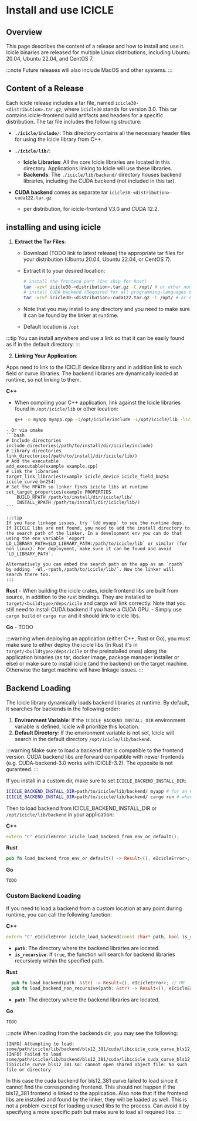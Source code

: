 
# Install and use ICICLE

## Overview

This page describes the content of a release and how to install and use it.
Icicle binaries are released for multiple Linux distributions, including Ubuntu 20.04, Ubuntu 22.04, and CentOS 7.

:::note
Future releases will also include MacOS and other systems.
:::

## Content of a Release

Each Icicle release includes a tar file, named `icicle30-<distribution>.tar.gz`, where `icicle30` stands for version 3.0. This tar contains icicle-frontend build artifacts  and headers for a specific distribution. The tar file includes the following structure:

- **`./icicle/include/`**: This directory contains all the necessary header files for using the Icicle library from C++.
- **`./icicle/lib/`**:
  - **Icicle Libraries**: All the core Icicle libraries are located in this directory. Applications linking to Icicle will use these libraries.
  - **Backends**: The `./icicle/lib/backend/` directory houses backend libraries, including the CUDA backend (not included in this tar).

- **CUDA backend** comes as separate tar `icicle30-<distribution>-cuda122.tar.gz`
  - per distribution, for icicle-frontend V3.0 and CUDA 12.2.

## installing and using icicle

1. **Extract the Tar Files**:
   - Download (TODO link to latest release) the appropriate tar files for your distribution (Ubuntu 20.04, Ubuntu 22.04, or CentOS 7).
   - Extract it to your desired location:
     ```bash
     # install the frontend part (Can skip for Rust)
     tar -xzvf icicle30-<distribution>.tar.gz -C /opt/ # or other non-default install directory
     # install CUDA backend (Required for all programming-languages that want to use CUDA backend)
     tar -xzvf icicle30-<distribution>-cuda122.tar.gz -C /opt/ # or other non-default install directory
     ```

    - Note that you may install to any directory and you need to make sure it can be found by the linker at runtime.
    - Default location is `/opt`

:::tip
You can install anywhere and use a link so that it can be easily found as if in the default directory.
:::

2. **Linking Your Application**:

  Apps need to link to the ICICLE device library and in addition link to each field or curve libraries. The backend libraries are dynamically loaded at runtime, so not linking to them.

  **C++**
   - When compiling your C++ application, link against the Icicle libraries found in `/opt/icicle/lib` or other location:
     ```bash
     g++ -o myapp myapp.cpp -I/opt/icicle/include -L/opt/icicle/lib -licicle_device -licicle_field_bn254 -licicle_curve_bn254 -Wl,-rpath,/opt/icicle/lib/
     ```

    - Or via cmake
    ```bash
    # Include directories
    include_directories(/path/to/install/dir/icicle/include)
    # Library directories
    link_directories(/path/to/install/dir/icicle/lib/)
    # Add the executable
    add_executable(example example.cpp)
    # Link the libraries
    target_link_libraries(example icicle_device icicle_field_bn254 icicle_curve_bn254)
    # Set the RPATH so linker finds icicle libs at runtime
    set_target_properties(example PROPERTIES
        BUILD_RPATH /path/to/install/dir/icicle/lib/
        INSTALL_RPATH /path/to/install/dir/icicle/lib/)
    ```

    :::tip
    If you face linkage issues, try `ldd myapp` to see the runtime deps. If ICICLE libs are not found, you need to add the install directory to the search path of the linker. In a development env you can do that using the env variable `export LD_LIBRARY_PATH=$LD_LIBRARY_PATH:/path/to/icicle/lib` or similar (for non linux). For deployment, make sure it can be found and avoid `LD_LIBRARY_PATH`.

    Alternatively you can embed the search path on the app as an `rpath` by adding `-Wl,-rpath,/path/to/icicle/lib/`. Now the linker will search there too.
    :::

  **Rust**
     - When building the icicle crates, icicle frontend libs are built from source, in addition to the rust bindings. They are installed to `target/<buildtype>/deps/icile` and cargo will link correctly. Note that you still need to install CUDA backend if you have a CUDA GPU.
     - Simply use `cargo build` or `cargo run` and it should link to icicle libs.      

  **Go** - TODO

:::warning when deploying an application (either C++, Rust or Go), you must make sure to either deploy the icicle libs (in Rust it's in `target/<buildtype>/deps/icile` or the preinstalled ones) along the application binaries (as tar, docker image, package manager installer or else) or make sure to install icicle (and the backend) on the target machine. Otherwise the target machine will have linkage issues.
:::

## Backend Loading

The Icicle library dynamically loads backend libraries at runtime. By default, it searches for backends in the following order:

1. **Environment Variable**: If the `ICICLE_BACKEND_INSTALL_DIR` environment variable is defined, Icicle will prioritize this location.
2. **Default Directory**: If the environment variable is not set, Icicle will search in the default directory `/opt/icicle/lib/backend`.

:::warning
Make sure to load a backend that is compatible to the frontend version. CUDA backend libs are forward compatible with newer frontends (e.g. CUDA-backend-3.0 works with ICICLE-3.2). The opposite is not guranteed.
:::

If you install in a custom dir, make sure to set `ICICLE_BACKEND_INSTALL_DIR`:
```bash
ICICLE_BACKEND_INSTALL_DIR=path/to/icicle/lib/backend/ myapp # for an executable maypp
ICICLE_BACKEND_INSTALL_DIR=path/to/icicle/lib/backend/ cargo run # when using cargo
```

Then to load backend from ICICLE_BACKEND_INSTALL_DIR or `/opt/icicle/lib/backend` in your application:

**C++**
```cpp
extern "C" eIcicleError icicle_load_backend_from_env_or_default();
```
**Rust**
```rust
pub fn load_backend_from_env_or_default() -> Result<(), eIcicleError>;
```
**Go**
```go
TODO
```

### Custom Backend Loading

If you need to load a backend from a custom location at any point during runtime, you can call the following function:

**C++**
```cpp
extern "C" eIcicleError icicle_load_backend(const char* path, bool is_recursive);
```
- **`path`**: The directory where the backend libraries are located.
- **`is_recursive`**: If `true`, the function will search for backend libraries recursively within the specified path.

**Rust**
```rust
  pub fn load_backend(path: &str) -> Result<(), eIcicleError>; // OR
  pub fn load_backend_non_recursive(path: &str) -> Result<(), eIcicleError>;
```
- **`path`**: The directory where the backend libraries are located.

**Go**
```go
TODO
```

:::note
When loading from the backends dir, you may see the following:
```
[INFO] Attempting to load: some/path/icicle/lib/backend/bls12_381/cuda/libicicle_cuda_curve_bls12_381.so
[INFO] Failed to load some/path/icicle/lib/backend/bls12_381/cuda/libicicle_cuda_curve_bls12_381.so: libicicle_curve_bls12_381.so: cannot open shared object file: No such file or directory
```

In this case the cuda backend for bls12_381 curve failed to load since it cannot find the corresponding frontend. This should not happen if the bls12_381 frontend is linked to the application.
Also note that if the frontend libs are installed and found by the linker, they will be loaded as well. This is not a problem except for loading unused libs to the process. Can avoid it by specifying a more specific path but make sure to load all required libs.
:::
